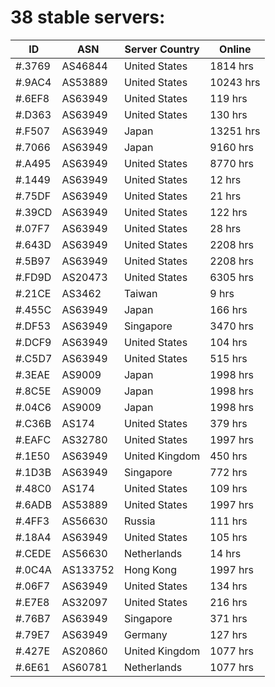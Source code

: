 # 38 stable servers:

| ID | ASN | Server Country | Online |
| ------ | ------ | ------ | ------ |
| #.3769 | AS46844 | United States | 1814 hrs |
| #.9AC4 | AS53889 | United States | 10243 hrs |
| #.6EF8 | AS63949 | United States | 119 hrs |
| #.D363 | AS63949 | United States | 130 hrs |
| #.F507 | AS63949 | Japan | 13251 hrs |
| #.7066 | AS63949 | Japan | 9160 hrs |
| #.A495 | AS63949 | United States | 8770 hrs |
| #.1449 | AS63949 | United States | 12 hrs |
| #.75DF | AS63949 | United States | 21 hrs |
| #.39CD | AS63949 | United States | 122 hrs |
| #.07F7 | AS63949 | United States | 28 hrs |
| #.643D | AS63949 | United States | 2208 hrs |
| #.5B97 | AS63949 | United States | 2208 hrs |
| #.FD9D | AS20473 | United States | 6305 hrs |
| #.21CE | AS3462 | Taiwan | 9 hrs |
| #.455C | AS63949 | Japan | 166 hrs |
| #.DF53 | AS63949 | Singapore | 3470 hrs |
| #.DCF9 | AS63949 | United States | 104 hrs |
| #.C5D7 | AS63949 | United States | 515 hrs |
| #.3EAE | AS9009 | Japan | 1998 hrs |
| #.8C5E | AS9009 | Japan | 1998 hrs |
| #.04C6 | AS9009 | Japan | 1998 hrs |
| #.C36B | AS174 | United States | 379 hrs |
| #.EAFC | AS32780 | United States | 1997 hrs |
| #.1E50 | AS63949 | United Kingdom | 450 hrs |
| #.1D3B | AS63949 | Singapore | 772 hrs |
| #.48C0 | AS174 | United States | 109 hrs |
| #.6ADB | AS53889 | United States | 1997 hrs |
| #.4FF3 | AS56630 | Russia | 111 hrs |
| #.18A4 | AS63949 | United States | 105 hrs |
| #.CEDE | AS56630 | Netherlands | 14 hrs |
| #.0C4A | AS133752 | Hong Kong | 1997 hrs |
| #.06F7 | AS63949 | United States | 134 hrs |
| #.E7E8 | AS32097 | United States | 216 hrs |
| #.76B7 | AS63949 | Singapore | 371 hrs |
| #.79E7 | AS63949 | Germany | 127 hrs |
| #.427E | AS20860 | United Kingdom | 1077 hrs |
| #.6E61 | AS60781 | Netherlands | 1077 hrs |

